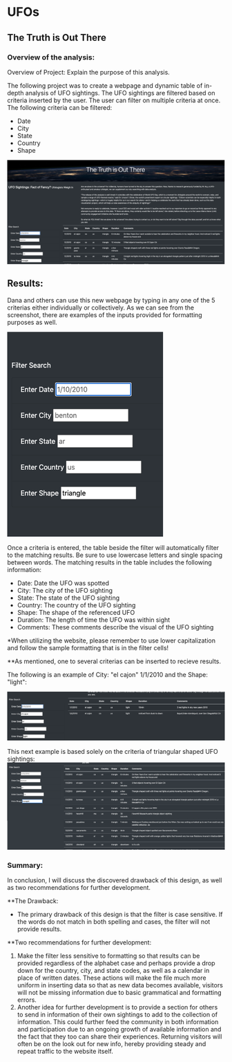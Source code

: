 # UFOs
## The Truth is Out There

### Overview of the analysis:
Overview of Project: Explain the purpose of this analysis.

The following project was to create a webpage and dynamic table of in-depth analysis of UFO sightings. The UFO sightings are filtered based on criteria inserted by the user. The user can filter on multiple criteria at once. The following criteria can be filtered:

  - Date
  - City
  - State
  - Country
  - Shape

![](static/images/Website_shot.png)


## Results:

Dana and others can use this new webpage by typing in any one of the 5 criterias either individually or collectively. As we can see from the screenshot, there are examples of the inputs provided for formatting purposes as well. 

![](static/images/Filter.png)


Once a criteria is entered, the table beside the filter will automatically filter to the matching results. Be sure to use lowercase letters and single spacing between words. The matching results in the table includes the following information:

  - Date: Date the UFO was spotted
  - City: The city of the UFO sighting
  - State: The state of the UFO sighting
  - Country: The country of the UFO sighting
  - Shape: The shape of the referenced UFO
  - Duration: The length of time the UFO was within sight
  - Comments: These comments describe the visual of the UFO sighting

*When utilizing the website, please remember to use lower capitalization and follow the sample formatting that is in the filter cells!


**As mentioned, one to several criterias can be inserted to recieve results. 

The following is an example of City: "el cajon" 1/1/2010 and the Shape: "light":

![](static/images/Filter_Many.png)


This next example is based solely on the criteria of triangular shaped UFO sightings:
![](static/images/New_photo.png)


### Summary:

In conclusion, I will discuss the discovered drawback of this design, as well as two recommendations for further development.

**The Drawback:
  - The primary drawback of this design is that the filter is case sensitive. If the words do not match in both spelling and cases, the filter will not provide results. 

**Two recommendations for further development:
  1. Make the filter less sensitive to formatting so that results can be provided regardless of the alphabet case and perhaps provide a drop down for the country, city, and state codes, as well as a calendar in place of written dates. These actions will make the file much more uniform in inserting data so that as new data becomes available, visitors will not be missing information due to basic grammatical and formatting errors.
  2. Another idea for further development is to provide a section for others to send in information of their own sightings to add to the collection of information. This could further feed the community in both information and participation due to an ongoing growth of available information and the fact that they too can share their experiences. Returning visitors will often be on the look out for new info, hereby providing steady and repeat traffic to the website itself.

